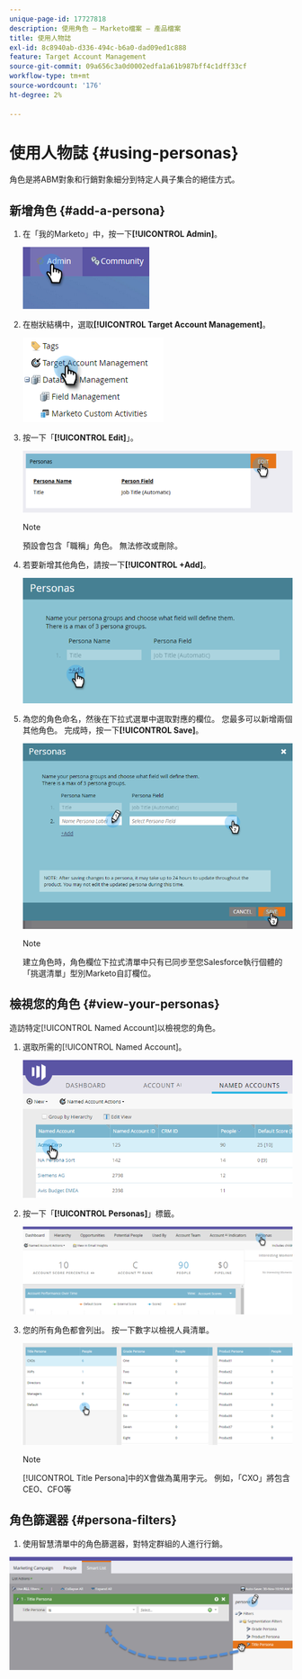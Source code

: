 ```yaml
---
unique-page-id: 17727818
description: 使用角色 — Marketo檔案 — 產品檔案
title: 使用人物誌
exl-id: 8c8940ab-d336-494c-b6a0-dad09ed1c888
feature: Target Account Management
source-git-commit: 09a656c3a0d0002edfa1a61b987bff4c1dff33cf
workflow-type: tm+mt
source-wordcount: '176'
ht-degree: 2%

---
```


# 使用人物誌 {#using-personas}

角色是將ABM對象和行銷對象細分到特定人員子集合的絕佳方式。

## 新增角色 {#add-a-persona}

1. 在「我的Marketo」中，按一下&#x200B;**[!UICONTROL Admin]**。

   ![](assets/one.png)

1. 在樹狀結構中，選取&#x200B;**[!UICONTROL Target Account Management]**。

   ![](assets/using-personas-2.png)

1. 按一下「**[!UICONTROL Edit]**」。

   ![](assets/three.png)

   >[!NOTE]
   >
   >預設會包含「職稱」角色。 無法修改或刪除。

1. 若要新增其他角色，請按一下&#x200B;**[!UICONTROL +Add]**。

   ![](assets/four.png)

1. 為您的角色命名，然後在下拉式選單中選取對應的欄位。 您最多可以新增兩個其他角色。 完成時，按一下&#x200B;**[!UICONTROL Save]**。

   ![](assets/five.png)

   >[!NOTE]
   >
   >建立角色時，角色欄位下拉式清單中只有已同步至您Salesforce執行個體的「挑選清單」型別Marketo自訂欄位。

## 檢視您的角色 {#view-your-personas}

造訪特定[!UICONTROL Named Account]以檢視您的角色。

1. 選取所需的[!UICONTROL Named Account]。

   ![](assets/one-a.png)

1. 按一下「**[!UICONTROL Personas]**」標籤。

   ![](assets/two-a.png)

1. 您的所有角色都會列出。 按一下數字以檢視人員清單。

   ![](assets/three-a.png)

   >[!NOTE]
   >
   >[!UICONTROL Title Persona]中的X會做為萬用字元。 例如，「CXO」將包含CEO、CFO等

## 角色篩選器 {#persona-filters}

1. 使用智慧清單中的角色篩選器，對特定群組的人進行行銷。

![](assets/one-b.png)
